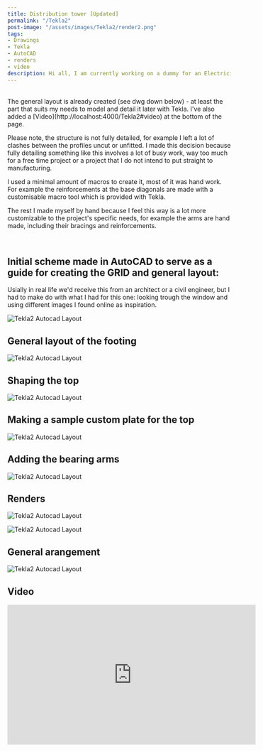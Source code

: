 ```yaml
---
title: Distribution tower [Updated]
permalink: "/Tekla2"
post-image: "/assets/images/Tekla2/render2.png"
tags:
- Drawings
- Tekla
- AutoCAD
- renders
- video
description: Hi all, I am currently working on a dummy for an Electricity Pylon model.
---
```

<br>
The general layout is already created (see dwg down below) - at least the part that suits my needs to model and detail it later with Tekla.    
I've also added a [Video](http://localhost:4000/Tekla2#video)
 at the bottom of the page.      

Please note, the structure is not fully detailed, for example I left a lot of clashes between the profiles uncut or unfitted. I made this decision because fully detailing something like this involves a lot of busy work, way too much for a free time project or a project that I do not intend to put straight to manufacturing.    

I used a minimal amount of macros to create it, most of it was hand work. For example the reinforcements at the base diagonals are made with a customisable macro tool which is provided with Tekla.

The rest I made myself by hand because I feel this way is a lot more customizable to the project's specific needs, for example the arms are hand made, including their bracings and reinforcements.

 <br>    

## Initial scheme made in AutoCAD to serve as a guide for creating the GRID and general layout:

Usially in real life we'd receive this from an architect or a civil engineer, but I had to make do with what I had for this one: looking trough the window and using different images I found online as inspiration.

![Tekla2 Autocad Layout](/assets/images/Tekla2/screenshot1.jpg)

## General layout of the footing

![Tekla2 Autocad Layout](/assets/images/Tekla2/1.jpg)

## Shaping the top

![Tekla2 Autocad Layout](/assets/images/Tekla2/2.jpg)

## Making a sample custom plate for the top

![Tekla2 Autocad Layout](/assets/images/Tekla2/3.jpg)

## Adding the bearing arms

![Tekla2 Autocad Layout](/assets/images/Tekla2/4.jpg)

## Renders

![Tekla2 Autocad Layout](/assets/images/Tekla2/render1.png)


![Tekla2 Autocad Layout](/assets/images/Tekla2/render3.png)

## General arangement
![Tekla2 Autocad Layout](/assets/images/Tekla2/GA.jpg)

## Video

<iframe width="560" height="315" src="https://www.youtube.com/embed/D2iMbxT3-Pg" frameborder="0" allow="accelerometer; autoplay; clipboard-write; encrypted-media; gyroscope; picture-in-picture" allowfullscreen></iframe>
